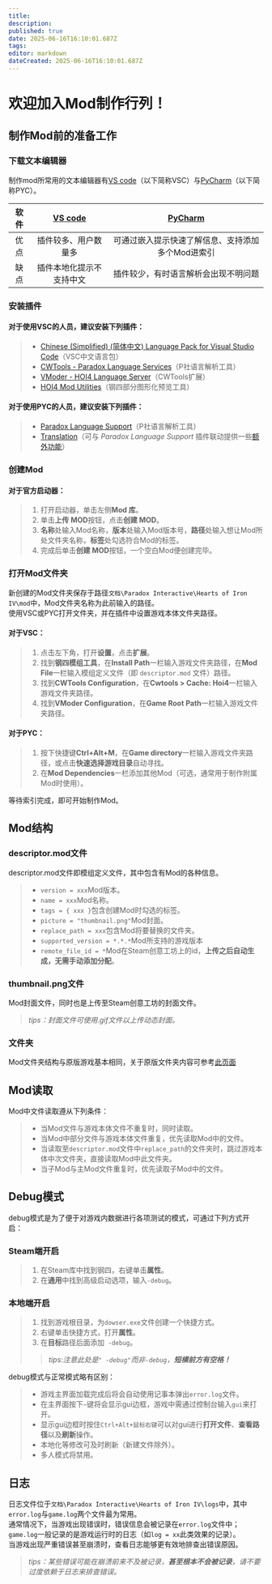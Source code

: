 ```yaml
---
title: 
description: 
published: true
date: 2025-06-16T16:10:01.687Z
tags: 
editor: markdown
dateCreated: 2025-06-16T16:10:01.687Z
---
```


# 欢迎加入Mod制作行列！
## 制作Mod前的准备工作
### 下载文本编辑器
制作mod所常用的文本编辑器有[VS code](https://code.visualstudio.com "点击前往官网")（以下简称VSC）与[PyCharm](https://www.jetbrains.com/zh-cn/pycharm/ "点击前往官网")（以下简称PYC）。

| 软件 | [VS code](https://code.visualstudio.com "点击前往官网") | [PyCharm](https://www.jetbrains.com/zh-cn/pycharm/ "点击前往官网") |
|:--:|:-------------------------------------------------:|:------------------------------------------------------------:|
| 优点 |                    插件较多、用户数量多                     |                  可通过嵌入提示快速了解信息、支持添加多个Mod进索引                  |
| 缺点 |                   插件本地化提示不支持中文                    |                      插件较少，有时语言解析会出现不明问题                      |
### 安装插件
#### 对于使用VSC的人员，建议安装下列插件：
>- [Chinese (Simplified) (简体中文) Language Pack for Visual Studio Code](https://marketplace.visualstudio.com/items?itemName=MS-CEINTL.vscode-language-pack-zh-hans "点击前往插件页面")（VSC中文语言包）
>- [CWTools - Paradox Language Services](https://marketplace.visualstudio.com/items?itemName=tboby.cwtools-vscode "点击前往插件页面")（P社语言解析工具）
>- [VModer - HOI4 Language Server](https://marketplace.visualstudio.com/items?itemName=textGamex.VModer "点击前往插件页面")（CWTools扩展）
>- [HOI4 Mod Utilities](https://marketplace.visualstudio.com/items?itemName=Chaofan.hoi4modutilities "点击前往插件页面")（钢四部分图形化预览工具）
#### 对于使用PYC的人员，建议安装下列插件：
>- [Paradox Language Support](https://plugins.jetbrains.com/plugin/16825-paradox-language-support "点击前往插件页面")（P社语言解析工具）
>- [Translation](https://plugins.jetbrains.com/plugin/8579-translation "点击前往插件页面")（可与 *Paradox Language Support* 插件联动提供一些[额外功能](https://windea.icu/Paradox-Language-Support/zh/plugin-integration.md "点击前往说明文档页面")）
### 创建Mod
#### 对于官方启动器：
>1. 打开启动器，单击左侧**Mod 库**。
>2. 单击**上传 MOD**按钮，点击**创建 MOD**。
>3. **名称**处输入Mod名称，**版本**处输入Mod版本号，**路径**处输入想让Mod所处文件夹名称，**标签**处勾选符合Mod的标签。
>4. 完成后单击**创建 MOD**按钮，一个空白Mod便创建完毕。
### 打开Mod文件夹
新创建的Mod文件夹保存于路径`文档\Paradox Interactive\Hearts of Iron IV\mod`中，Mod文件夹名称为此前输入的路径。<br>
使用VSC或PYC打开文件夹，并在插件中设置游戏本体文件夹路径。  
#### 对于VSC：
>1. 点击左下角，打开**设置**，点击**扩展**。
>2. 找到**钢四模组工具**，在**Install Path**一栏输入游戏文件夹路径，在**Mod File**一栏输入模组定义文件（即 `descriptor.mod` 文件）路径。
>3. 找到**CWTools Configuration**，在**Cwtools > Cache: Hoi4**一栏输入游戏文件夹路径。
>4. 找到**VModer Configuration**，在**Game Root Path**一栏输入游戏文件夹路径。
#### 对于PYC：
>1. 按下快捷键**Ctrl+Alt+M**，在**Game directory**一栏输入游戏文件夹路径，或点击**快速选择游戏目录**自动寻找。
>2. 在**Mod Dependencies**一栏添加其他Mod（可选，通常用于制作附属Mod时使用）。

等待索引完成，即可开始制作Mod。
## Mod结构
### descriptor.mod文件
descriptor.mod文件即模组定义文件，其中包含有Mod的各种信息。
>- `version = xxx`Mod版本。
>- `name = xxx`Mod名称。
>- `tags = { xxx }`包含创建Mod时勾选的标签。
>- `picture = "thumbnail.png"`Mod封面。
>- `replace_path = xxx`包含Mod将要替换的文件夹。
>- `supported_version = *.*.*`Mod所支持的游戏版本
>- `remote_file_id = *`Mod在Steam创意工坊上的id，**上传之后自动生成，无需手动添加分配**。
### thumbnail.png文件
Mod封面文件，同时也是上传至Steam创意工坊的封面文件。
> *tips：封面文件可使用.gif文件以上传动态封面。*
### 文件夹
Mod文件夹结构与原版游戏基本相同，关于原版文件夹内容可参考[此页面](https://docs.szlib.eu/zh/%E4%BB%A3%E7%A0%81/%E6%B8%B8%E6%88%8F%E6%96%87%E4%BB%B6%E6%9E%B6%E6%9E%84 "点击前往页面")
## Mod读取
Mod中文件读取遵从下列条件：
>- 当Mod文件与游戏本体文件不重复时，同时读取。
>- 当Mod中部分文件与游戏本体文件重复，优先读取Mod中的文件。
>- 当读取至`descriptor.mod`文件中`replace_path`的文件夹时，跳过游戏本体中次文件夹，直接读取Mod中此文件夹。
>- 当子Mod与主Mod文件重复时，优先读取子Mod中的文件。
## Debug模式
debug模式是为了便于对游戏内数据进行各项测试的模式，可通过下列方式开启：
### Steam端开启
>1. 在Steam库中找到钢四，右键单击**属性**。
>2. 在**通用**中找到高级启动选项，输入`-debug`。
### 本地端开启
>1. 找到游戏根目录，为`dowser.exe`文件创建一个快捷方式。
>2. 右键单击快捷方式，打开**属性**。
>3. 在**目标**路径后面添加` -debug`。
>> *tips:注意此处是``" -debug"``而非`-debug`，**短横前方有空格！***

debug模式与正常模式略有区别：
>- 游戏主界面加载完成后将会自动使用记事本弹出`error.log`文件。
>- 在主界面按下`~`键将会显示gui边框，游戏中需通过控制台输入`gui`来打开。
>- 显示gui边框时按住`Ctrl+Alt+鼠标右键`可以对gui进行**打开文件**、**查看路径**以及**刷新**操作。
>- 本地化等修改可及时刷新（新建文件除外）。
>- 多人模式将禁用。
## 日志
日志文件位于`文档\Paradox Interactive\Hearts of Iron IV\logs`中，其中`error.log`与`game.log`两个文件最为常用。<br>
通常情况下，当游戏出现错误时，错误信息会被记录在`error.log`文件中；`game.log`一般记录的是游戏运行时的日志（如`log = xx`此类效果的记录）。<br>
当游戏出现严重错误甚至崩溃时，查看日志能够更有效地排查出错误原因。
>*tips：某些错误可能在崩溃前来不及被记录，**甚至根本不会被记录**，请不要过度依赖于日志来排查错误。*
